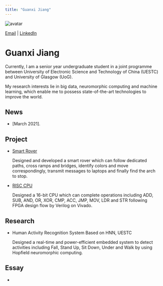 ```yaml
---
title: "Guanxi Jiang"
---
```


![avatar](https://raw.github.com/guanxijiang/guanxijiang.github.io/main/gxj.jpg)

[Email](mailto:2429648J@student.gla.ac.uk) \| [LinkedIn](https://www.linkedin.com/in/GuanxiJiang/)

# Guanxi Jiang

Currently, I am a senior year undergraduate student in a joint programme between University of Electronic Science and Technology of China (UESTC) and University of Glasgow (UoG). 

My research interests lie in big data, neuromorphic computing and machine learning, which enable me to possess state-of-the-art technologies to improve the world.

## News
- [March 2021].


## Project
  
- [Smart Rover]() 

  Designed and developed a smart rover which can follow dedicated paths, cross ramps and bridges, identify colors and move correspondingly, transmit messages to laptops and finally find the arch to stop.
  
- [RISC CPU]() 

  Designed a 16-bit CPU which can complete operations including ADD, SUB, AND, OR, XOR, CMP, ACC, JMP, MOV, LDR and STR following FPGA design flow by Verilog on Vivado.


## Research

- Human Activity Recognition System Based on HNN, UESTC

  Designed a real-time and power-efficient embedded system to detect activities including Fall, Stand Up, Sit Down, Under and Walk by using Hopfield neuromorphic computing.
  

## Essay

- []()
